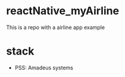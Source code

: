 # reactNative_myAirline
  This is a repo with a airline app example
  
 # stack
  - PSS: Amadeus systems

